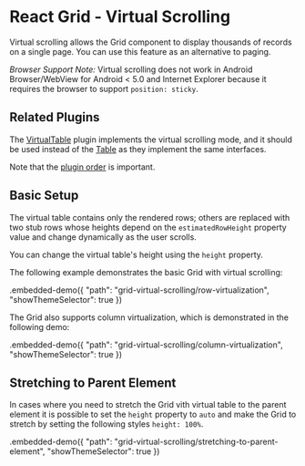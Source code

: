 # React Grid - Virtual Scrolling

Virtual scrolling allows the Grid component to display thousands of records on a single page. You can use this feature as an alternative to paging.

*Browser Support Note:* Virtual scrolling does not work in Android Browser/WebView for Android < 5.0 and Internet Explorer because it requires the browser to support `position: sticky`.

## Related Plugins

The [VirtualTable](../reference/virtual-table.md) plugin implements the virtual scrolling mode, and it should be used instead of the [Table](../reference/table.md) as they implement the same interfaces.

Note that the [plugin order](./plugin-overview.md#plugin-order) is important.

## Basic Setup

The virtual table contains only the rendered rows; others are replaced with two stub rows whose heights depend on the `estimatedRowHeight` property value and change dynamically as the user scrolls.

You can change the virtual table's height using the `height` property.

The following example demonstrates the basic Grid with virtual scrolling:

.embedded-demo({ "path": "grid-virtual-scrolling/row-virtualization", "showThemeSelector": true })

The Grid also supports column virtualization, which is demonstrated in the following demo:

.embedded-demo({ "path": "grid-virtual-scrolling/column-virtualization", "showThemeSelector": true })

## Stretching to Parent Element

In cases where you need to stretch the Grid vith virtual table to the parent element it is possible to set the `height` property to `auto` and make the Grid to stretch by setting the following styles `height: 100%`.

.embedded-demo({ "path": "grid-virtual-scrolling/stretching-to-parent-element", "showThemeSelector": true })
